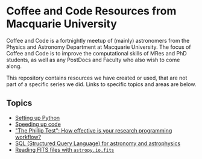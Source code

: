 # Coffee and Code Resources from Macquarie University

Coffee and Code is a fortnightly meetup of (mainly) astronomers from the Physics and Astronomy Department at Macquarie University. The focus of Coffee and Code is to improve the computational skills of MRes and PhD students, as well as any PostDocs and Faculty who also wish to come along.

This repository contains resources we have created or used, that are not part of a specific series we did. Links to specific topics and areas are below.

## Topics
 * [Setting up Python](PythonSetup/README.md)
 * [Speeding up code](SpeedingUpCode/README.md)
 * ["The Phillip Test": How effective is your research programming workflow?](ThePhillipTest/README.md)
 * [SQL (Structured Query Language) for astronomy and astrophysics](AstroSQL/README.md)
 * [Reading FITS files with `astropy.io.fits`](AstropyFits/README.md)

